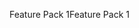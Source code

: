 <span data-ttu-id="c7917-101">Feature Pack 1</span><span class="sxs-lookup"><span data-stu-id="c7917-101">Feature Pack 1</span></span>